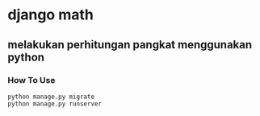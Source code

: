 # django math

## melakukan perhitungan pangkat menggunakan python

### How To Use
```
python manage.py migrate
python manage.py runserver 
```
